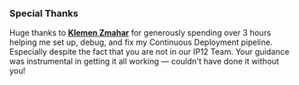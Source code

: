 ### Special Thanks

Huge thanks to [**Klemen Zmahar**](https://gitlab.fhnw.ch/klemen.zmahar)  for generously spending over 3 hours helping me set up, debug, and fix my Continuous Deployment pipeline. Especially despite the fact that you are not in our IP12 Team. Your guidance was instrumental in getting it all working — couldn't have done it without you!